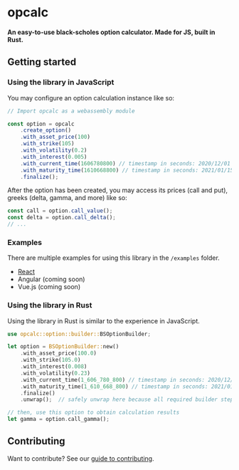# opcalc

**An easy-to-use black-scholes option calculator. Made for JS, built in Rust.**

## Getting started

### Using the library in JavaScript

You may configure an option calculation instance like so:

```js
// Import opcalc as a webassembly module

const option = opcalc
    .create_option()
    .with_asset_price(100)
    .with_strike(105)
    .with_volatility(0.2)
    .with_interest(0.005)
    .with_current_time(1606780800) // timestamp in seconds: 2020/12/01 00:00:00
    .with_maturity_time(1610668800) // timestamp in seconds: 2021/01/15 00:00:00
    .finalize();
```

After the option has been created, you may access its prices (call and put),
greeks (delta, gamma, and more) like so:

```js
const call = option.call_value();
const delta = option.call_delta();
// ...
```

### Examples

There are multiple examples for using this library in the `/examples` folder.

- [React](./example/opcalc-example-react/README.md)
- Angular (coming soon)
- Vue.js (coming soon)

### Using the library in Rust

Using the library in Rust is similar to the experience in JavaScript.

```rust
use opcalc::option::builder::BSOptionBuilder;

let option = BSOptionBuilder::new()
    .with_asset_price(100.0)
    .with_strike(105.0)
    .with_interest(0.008)
    .with_volatility(0.23)
    .with_current_time(1_606_780_800) // timestamp in seconds: 2020/12/01 00:00:00
    .with_maturity_time(1_610_668_800) // timestamp in seconds: 2021/01/15 00:00:00
    .finalize()
    .unwrap();  // safely unwrap here because all required builder steps are taken

// then, use this option to obtain calculation results
let gamma = option.call_gamma();
```

## Contributing

Want to contribute? See our [guide to contributing](./CONTRIBUTING.md).
